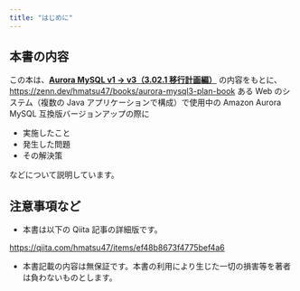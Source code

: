 ```yaml
---
title: "はじめに"
---
```


## 本書の内容

この本は、**[Aurora MySQL v1 → v3（3.02.1 移行計画編）](https://zenn.dev/hmatsu47/books/aurora-mysql3-plan-book)** の内容をもとに、
https://zenn.dev/hmatsu47/books/aurora-mysql3-plan-book
ある Web のシステム（複数の Java アプリケーションで構成）で使用中の Amazon Aurora MySQL 互換版バージョンアップの際に

- 実施したこと
- 発生した問題
- その解決策

などについて説明しています。

## 注意事項など

- 本書は以下の Qiita 記事の詳細版です。

https://qiita.com/hmatsu47/items/ef48b8673f4775bef4a6

- 本書記載の内容は無保証です。本書の利用により生じた一切の損害等を著者は負わないものとします。
